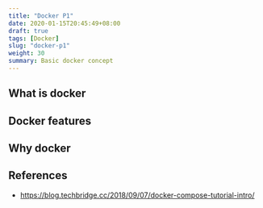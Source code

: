 ```yaml
---
title: "Docker P1"
date: 2020-01-15T20:45:49+08:00
draft: true
tags: [Docker]
slug: "docker-p1"
weight: 30
summary: Basic docker concept
---
```


## What is docker

## Docker features

## Why docker

## References

- <https://blog.techbridge.cc/2018/09/07/docker-compose-tutorial-intro/>

